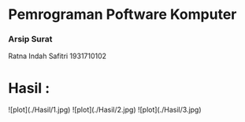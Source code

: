 
<h1>Pemrograman Poftware Komputer</h1>
<h3>Arsip Surat</h3>
Ratna Indah Safitri
1931710102


<h1>Hasil : </h1>
![plot](./Hasil/1.jpg)
![plot](./Hasil/2.jpg)
![plot](./Hasil/3.jpg)